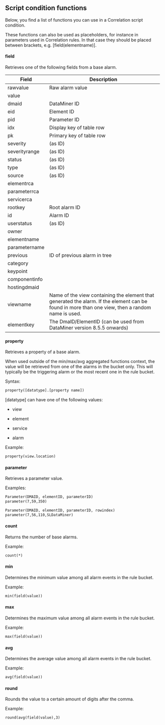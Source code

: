 ## Script condition functions

Below, you find a list of functions you can use in a Correlation script condition.

These functions can also be used as placeholders, for instance in parameters used in Correlation rules. In that case they should be placed between brackets, e.g. \[field(elementname)\].

#### field

Retrieves one of the following fields from a base alarm.

| Field         | Description                                                                                                                                      |
|---------------|--------------------------------------------------------------------------------------------------------------------------------------------------|
| rawvalue      | Raw alarm value                                                                                                                                  |
| value         |                                                                                                                                                 |
| dmaid         | DataMiner ID                                                                                                                                     |
| eid           | Element ID                                                                                                                                       |
| pid           | Parameter ID                                                                                                                                     |
| idx           | Display key of table row                                                                                                                         |
| pk            | Primary key of table row                                                                                                                         |
| severity      | (as ID)                                                                                                                                          |
| severityrange | (as ID)                                                                                                                                          |
| status        | (as ID)                                                                                                                                          |
| type          | (as ID)                                                                                                                                          |
| source        | (as ID)                                                                                                                                          |
| elementrca    |                                                                                                                                                 |
| parameterrca  |                                                                                                                                                 |
| servicerca    |                                                                                                                                                 |
| rootkey       | Root alarm ID                                                                                                                                    |
| id            | Alarm ID                                                                                                                                         |
| userstatus    | (as ID)                                                                                                                                          |
| owner         |                                                                                                                                                 |
| elementname   |                                                                                                                                                 |
| parametername |                                                                                                                                                 |
| previous      | ID of previous alarm in tree                                                                                                                     |
| category      |                                                                                                                                                 |
| keypoint      |                                                                                                                                                 |
| componentinfo |                                                                                                                                                 |
| hostingdmaid  |                                                                                                                                                 |
| viewname      | Name of the view containing the element that generated the alarm. If the element can be found in more than one view, then a random name is used. |
| elementkey    | The DmaID/ElementID (can be used from DataMiner version 8.5.5 onwards)                                                                           |

#### property

Retrieves a property of a base alarm.

When used outside of the min/max/avg aggregated functions context, the value will be retrieved from one of the alarms in the bucket only. This will typically be the triggering alarm or the most recent one in the rule bucket.

Syntax:

```txt
property([datatype].[property name])
```

\[datatype\] can have one of the following values:

- view

- element

- service

- alarm

Example:

```txt
property(view.location)
```

#### parameter

Retrieves a parameter value.

Examples:

```txt
Parameter(DMAID, elementID, parameterID)
parameter(7,59,350)

Parameter(DMAID, elementID, parameterID, rowindex)
parameter(7,56,110,SLDataMiner)
```

#### count

Returns the number of base alarms.

Example:

```txt
count(*)
```

#### min

Determines the minimum value among all alarm events in the rule bucket.

Example:

```txt
min(field(value))
```

#### max

Determines the maximum value among all alarm events in the rule bucket.

Example:

```txt
max(field(value))
```

#### avg

Determines the average value among all alarm events in the rule bucket.

Example:

```txt
avg(field(value))
```

#### round

Rounds the value to a certain amount of digits after the comma.

Example:

```txt
round(avg(field(value),3)
```
